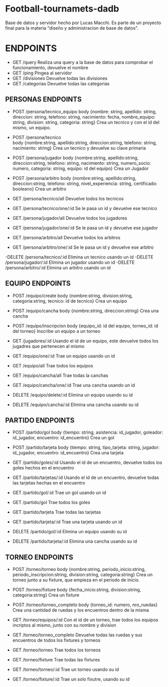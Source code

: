 # Football-tournamets-dadb

Base de datos y servidor hecho por Lucas Macchi. Es parte de un proyecto final para la materia "diseño y administracion de base de datos".

# ENDPOINTS

- GET /query
    Realiza una query a la base de datos para comprobar el funcionamiento, devuelve el nombre
- GET /ping
    Pingea al servidor
- GET /divisiones
    Devuelve todas las divisiones
- GET /categorias
    Devuelve todas las categorias

## PERSONAS ENDPOINTS

- POST /persona/tecnico_equipo
    body {nombre: string, apellido: string, direccion: string, telefono: string, nacimiento: fecha, nombre_equipo: string, division: string, categoria: string}
    Crea un tecnico y con el id del mismo, un equipo.
- POST /persona/tecnico  
    body {nombre:string, apellido:string, direccion:string, telefono: string, nacimiento: string}
    Crea un tecnico y devuelve su clave primaria
- POST /persona/jugador
    body {nombre:string, apellido:string, direccion:string, telefono: string, nacimiento: string, numero_socio: numero, categoria: string, equipo: id del equipo}
    Crea un Jugador
- POST /persona/arbitro
    body {nombre:string, apellido:string, direccion:string, telefono: string, nivel_experiencia: string, certificado: booleano}
    Crea un arbitro

- GET /persona/tecnico/all
    Devuelve todos los tecnicos
- GET /persona/tecnico/one/:id
    Se le pasa un id y devuelve ese tecnico
- GET /persona/jugador/all
    Devuelve todos los jugadores
- GET /persona/jugador/one/:id
    Se le pasa un id y devuelve ese jugador
- GET /persona/arbitro/all
    Devuelve todos los arbitros
- GET /persona/arbitro/one/:id
        Se le pasa un id y devuelve ese arbitro

-DELETE /persona/tecnico/:id
    Elimina un tecnico usando un id
-DELETE /persona/jugador/:id
    Elimina un jugador usando un id
-DELETE /persona/arbitro/:id
    Elimina un arbitro usando un id

## EQUIPO ENDPOINTS

- POST /equipo/create
    body {nombre:string, division:string, categoria:string, tecnico: id de tecnico}
    Crea un equipo
- POST /equipo/cancha
    body {nombre:string, direccion:string}
    Crea una cancha
- POST /equipo/inscripcion
    body {equipo_id: id del equipo, torneo_id: id del torneo}
    Inscribe un equipo a un torneo

- GET /jugadores/:id
    Usando el id de un equipo, este devuelve todos los jugadres que pertenecen al mismo
- GET /equipo/one/:id
    Trae un equipo usando un id
- GET /equipo/all
    Trae todos los equipos
- GET /equipo/cancha/all
    Trae todas la canchas
- GET /equipo/cancha/one/:id
    Trae una cancha usando un id

- DELETE /equipo/delete/:id
    Elimina un equipo usando su id
- DELETE /equipo/cancha/:id
    Elimina una cancha usando su id

## PARTIDO ENDPOINTS

- POST /partido/gol
    body {tiempo: string, asistencia: id_jugador, goleador: id_jugador, encuentro: id_encuentro}
    Crea un gol
- POST /partido/tarjeta
    body {tiempo: string, tipo_tarjeta: string, jugador: id_jugador, encuentro: id_encuentro}
    Crea una tarjeta

- GET /partido/goles/:id
    Usando el id de un encuentro, devuelve todos los goles hechos en el encuentro
- GET /partido/tarjetas/:id
    Usando el id de un encuentro, devuelve todas las tarjetas hechas en el encuentro
- GET /partido/gol/:id
    Trae un gol usando un id
- GET /partido/gol
    Trae todos los goles
- GET /partido/tarjeta
    Trae todas las tarjetas
- GET /partido/tarjeta/:id
    Trae una tarjeta usando un id

- DELETE /partido/gol/:id
    Elimina un equipo usando su id
- DELETE /partido/tarjeta/:id
    Elimina una cancha usando su id

## TORNEO ENDPOINTS

- POST /torneo/torneo
    body {nombre:string, periodo_inicio:string, periodo_inscripcion:string, division:string, categoria:string}
    Crea un torneo junto a su fixture, que empieza en el periodo de inicio.
- POST /torneo/fixture
    body {fecha_inicio:string, division:string, categoria:string}
    Crea un fixture
- POST /torneo/torneo_completo
    body {torneo_id: numero, nro_ruedas}
    Crea una cantidad de ruedas y los encuentros dentro de la misma

- GET /torneo/equipos/:id
    Con el id de un torneo, trae todos los equipos incriptos al mismo, junto con su nombre y division
- GET /torneo/torneo_completo
    Devuelve todas las ruedas y sus encuentros de todos los fixtures y torneos
- GET /torneo/torneo
    Trae todos los torneos
- GET /torneo/fixture
    Trae todas las fixtures
- GET /torneo/torneo/:id
    Trae un torneo usando su id
- GET /torneo/fixture/:id
    Trae un solo fixutre, usando su id